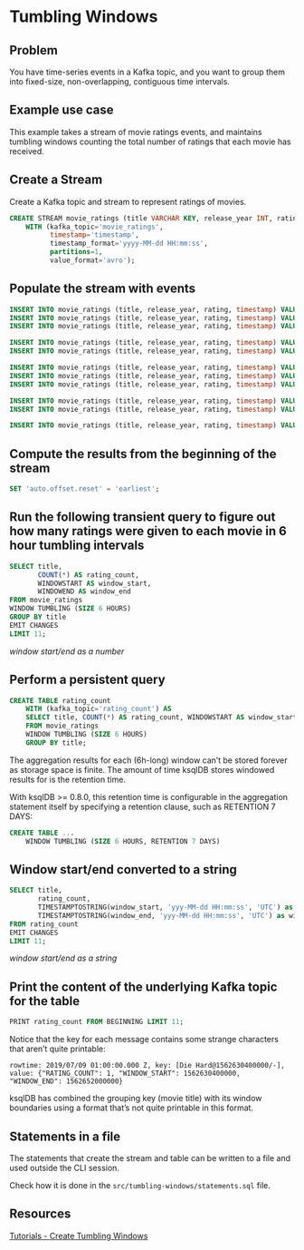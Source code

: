 # Tumbling Windows

## Problem

You have time-series events in a Kafka topic, and you want to group them into fixed-size, non-overlapping, contiguous time intervals.

## Example use case

This example takes a stream of movie ratings events, and maintains tumbling windows counting the total number of ratings that each movie has received.

## Create a Stream

Create a Kafka topic and stream to represent ratings of movies.

```sql
CREATE STREAM movie_ratings (title VARCHAR KEY, release_year INT, rating DOUBLE, timestamp VARCHAR)
    WITH (kafka_topic='movie_ratings',
          timestamp='timestamp',
          timestamp_format='yyyy-MM-dd HH:mm:ss',
          partitions=1,
          value_format='avro');
```

## Populate the stream with events

```sql
INSERT INTO movie_ratings (title, release_year, rating, timestamp) VALUES ('Die Hard', 1998, 8.2, '2019-07-09 01:00:00');
INSERT INTO movie_ratings (title, release_year, rating, timestamp) VALUES ('Die Hard', 1998, 4.5, '2019-07-09 05:00:00');
INSERT INTO movie_ratings (title, release_year, rating, timestamp) VALUES ('Die Hard', 1998, 5.1, '2019-07-09 07:00:00');

INSERT INTO movie_ratings (title, release_year, rating, timestamp) VALUES ('Tree of Life', 2011, 4.9, '2019-07-09 09:00:00');
INSERT INTO movie_ratings (title, release_year, rating, timestamp) VALUES ('Tree of Life', 2011, 5.6, '2019-07-09 08:00:00');

INSERT INTO movie_ratings (title, release_year, rating, timestamp) VALUES ('A Walk in the Clouds', 1995, 3.6, '2019-07-09 12:00:00');
INSERT INTO movie_ratings (title, release_year, rating, timestamp) VALUES ('A Walk in the Clouds', 1995, 6.0, '2019-07-09 15:00:00');
INSERT INTO movie_ratings (title, release_year, rating, timestamp) VALUES ('A Walk in the Clouds', 1995, 4.6, '2019-07-09 22:00:00');

INSERT INTO movie_ratings (title, release_year, rating, timestamp) VALUES ('The Big Lebowski', 1998, 9.9, '2019-07-09 05:00:00');
INSERT INTO movie_ratings (title, release_year, rating, timestamp) VALUES ('The Big Lebowski', 1998, 4.2, '2019-07-09 02:00:00');

INSERT INTO movie_ratings (title, release_year, rating, timestamp) VALUES ('Super Mario Bros.', 1993, 3.5, '2019-07-09 18:00:00');
```

## Compute the results from the beginning of the stream

```sql
SET 'auto.offset.reset' = 'earliest';
```

## Run the following transient query to figure out how many ratings were given to each movie in 6 hour tumbling intervals

```sql
SELECT title,
       COUNT(*) AS rating_count,
       WINDOWSTART AS window_start,
       WINDOWEND AS window_end
FROM movie_ratings
WINDOW TUMBLING (SIZE 6 HOURS)
GROUP BY title
EMIT CHANGES
LIMIT 11;
```

*window start/end as a number*

## Perform a persistent query

```sql
CREATE TABLE rating_count
    WITH (kafka_topic='rating_count') AS
    SELECT title, COUNT(*) AS rating_count, WINDOWSTART AS window_start, WINDOWEND AS window_end
    FROM movie_ratings
    WINDOW TUMBLING (SIZE 6 HOURS)
    GROUP BY title;
```

The aggregation results for each (6h-long) window can’t be stored forever as storage space is finite. The amount of time ksqlDB stores windowed results for is the retention time.

With ksqlDB >= 0.8.0, this retention time is configurable in the aggregation statement itself by specifying a retention clause, such as RETENTION 7 DAYS:

```sql
CREATE TABLE ...
    WINDOW TUMBLING (SIZE 6 HOURS, RETENTION 7 DAYS)
```

## Window start/end converted to a string

```sql
SELECT title,
       rating_count,
       TIMESTAMPTOSTRING(window_start, 'yyy-MM-dd HH:mm:ss', 'UTC') as window_start,
       TIMESTAMPTOSTRING(window_end, 'yyy-MM-dd HH:mm:ss', 'UTC') as window_end
FROM rating_count
EMIT CHANGES
LIMIT 11;
```

*window start/end as a string*

## Print the content of the underlying Kafka topic for the table

```sql
PRINT rating_count FROM BEGINNING LIMIT 11;
```

Notice that the key for each message contains some strange characters that aren’t quite printable:

```
rowtime: 2019/07/09 01:00:00.000 Z, key: [Die Hard@1562630400000/-], value: {"RATING_COUNT": 1, "WINDOW_START": 1562630400000, "WINDOW_END": 1562652000000}
```

ksqlDB has combined the grouping key (movie title) with its window boundaries using a format that’s not quite printable in this format.

## Statements in a file

The statements that create the stream and table can be written to a file and used outside the CLI session.

Check how it is done in the `src/tumbling-windows/statements.sql` file.

## Resources

[Tutorials - Create Tumbling Windows](https://kafka-tutorials.confluent.io/create-tumbling-windows/ksql.html)

